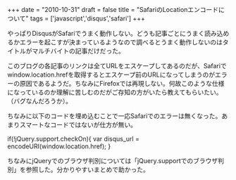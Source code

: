 
+++
date = "2010-10-31"
draft = false
title = "SafariのLocationエンコードについて"
tags  = ['javascript','disqus','safari']
+++

やっぱりDisqusがSafariでうまく動作しない。どうも記事ごとにうまく読み込めるかエラーを起こすが決まっているようなので調べるとうまく動作しないのはタイトルがマルチバイトの記事だけだった。

このブログの各記事のリンクは全てURLをエスケープしてあるのだが、Safariでwindow.location.hrefを取得するとエスケープ前のURLになってしまうのがエラーの原因であるようだ。ちなみにFirefoxでは再現しない。何故このような仕様になっているのか理解に苦しむのだがご存知の方がいたら教えてもらいたい。（バグなんだろうか）。

ちなみに以下のコードを埋め込むことで一応Safariでのエラーは無くなった。あまりスマートなコードではないが仕方が無い。


if(!jQuery.support.checkOn){
  var disqus_url = encodeURI(window.location.href);
}


ちなみにjQueryでのブラウザ判別については「jQuery.supportでのブラウザ判別」を参照した。分かりやすいまとめで助かった。	

	
